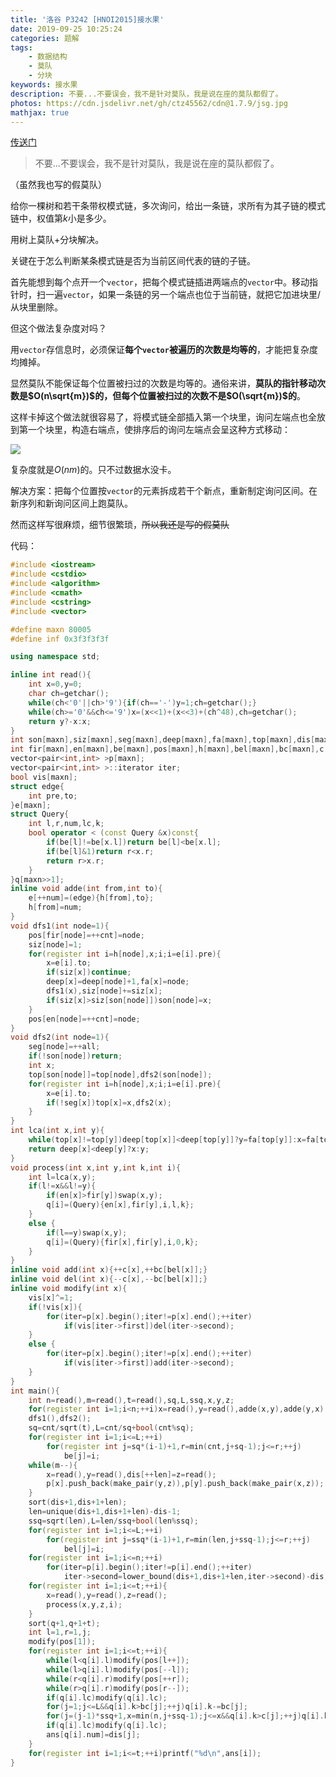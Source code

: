 ```yaml
---
title: '洛谷 P3242 [HNOI2015]接水果'
date: 2019-09-25 10:25:24
categories: 题解
tags:
	- 数据结构
	- 莫队
	- 分块
keywords: 接水果
description: 不要...不要误会，我不是针对莫队，我是说在座的莫队都假了。
photos: https://cdn.jsdelivr.net/gh/ctz45562/cdn@1.7.9/jsg.jpg
mathjax: true
---
```


[传送门](https://www.luogu.org/problem/P3242)

> 不要...不要误会，我不是针对莫队，我是说在座的莫队都假了。

<span class="spoiler">（虽然我也写的假莫队）</span>

<!--more-->

给你一棵树和若干条带权模式链，多次询问，给出一条链，求所有为其子链的模式链中，权值第$k$小是多少。

用树上莫队+分块解决。

关键在于怎么判断某条模式链是否为当前区间代表的链的子链。

首先能想到每个点开一个`vector`，把每个模式链插进两端点的`vector`中。移动指针时，扫一遍`vector`，如果一条链的另一个端点也位于当前链，就把它加进块里/从块里删除。

但这个做法复杂度对吗？

用`vector`存信息时，必须保证**每个`vector`被遍历的次数是均等的**，才能把复杂度均摊掉。

显然莫队不能保证每个位置被扫过的次数是均等的。通俗来讲，**莫队的指针移动次数是$O(n\sqrt{m})$的，但每个位置被扫过的次数不是$O(\sqrt{m})$的**。

这样卡掉这个做法就很容易了，将模式链全部插入第一个块里，询问左端点也全放到第一个块里，构造右端点，使排序后的询问左端点会呈这种方式移动：

![](\images\接水果-1.png)

复杂度就是$O(nm)$的。只不过数据水没卡。

解决方案：把每个位置按`vector`的元素拆成若干个新点，重新制定询问区间。在新序列和新询问区间上跑莫队。

然而这样写很麻烦，细节很繁琐，~~所以我还是写的假莫队~~

代码：

``` cpp
#include <iostream>
#include <cstdio>
#include <algorithm>
#include <cmath>
#include <cstring>
#include <vector>

#define maxn 80005
#define inf 0x3f3f3f3f

using namespace std;

inline int read(){
	int x=0,y=0;
	char ch=getchar();
	while(ch<'0'||ch>'9'){if(ch=='-')y=1;ch=getchar();}
	while(ch>='0'&&ch<='9')x=(x<<1)+(x<<3)+(ch^48),ch=getchar();
	return y?-x:x;
}
int son[maxn],siz[maxn],seg[maxn],deep[maxn],fa[maxn],top[maxn],dis[maxn],ans[maxn],len;
int fir[maxn],en[maxn],be[maxn],pos[maxn],h[maxn],bel[maxn],bc[maxn],c[maxn],num,cnt,all;
vector<pair<int,int> >p[maxn];
vector<pair<int,int> >::iterator iter;
bool vis[maxn];
struct edge{
	int pre,to;
}e[maxn];
struct Query{
	int l,r,num,lc,k;
	bool operator < (const Query &x)const{
		if(be[l]!=be[x.l])return be[l]<be[x.l];
		if(be[l]&1)return r<x.r;
		return r>x.r;
	}
}q[maxn>>1];
inline void adde(int from,int to){
	e[++num]=(edge){h[from],to};
	h[from]=num;
}
void dfs1(int node=1){
	pos[fir[node]=++cnt]=node;
	siz[node]=1;
	for(register int i=h[node],x;i;i=e[i].pre){
		x=e[i].to;
		if(siz[x])continue;
		deep[x]=deep[node]+1,fa[x]=node;
		dfs1(x),siz[node]+=siz[x];
		if(siz[x]>siz[son[node]])son[node]=x;
	}
	pos[en[node]=++cnt]=node;
}
void dfs2(int node=1){
	seg[node]=++all;
	if(!son[node])return;
	int x;
	top[son[node]]=top[node],dfs2(son[node]);
	for(register int i=h[node],x;i;i=e[i].pre){
		x=e[i].to;
		if(!seg[x])top[x]=x,dfs2(x);
	}
}
int lca(int x,int y){
	while(top[x]!=top[y])deep[top[x]]<deep[top[y]]?y=fa[top[y]]:x=fa[top[x]];
	return deep[x]<deep[y]?x:y;
}
void process(int x,int y,int k,int i){
	int l=lca(x,y);
	if(l!=x&&l!=y){
		if(en[x]>fir[y])swap(x,y);
		q[i]=(Query){en[x],fir[y],i,l,k};
	}
	else {
		if(l==y)swap(x,y);
		q[i]=(Query){fir[x],fir[y],i,0,k};
	}
}
inline void add(int x){++c[x],++bc[bel[x]];}
inline void del(int x){--c[x],--bc[bel[x]];}
inline void modify(int x){
	vis[x]^=1;
	if(!vis[x]){
		for(iter=p[x].begin();iter!=p[x].end();++iter)
			if(vis[iter->first])del(iter->second);
	}
	else {
		for(iter=p[x].begin();iter!=p[x].end();++iter)
			if(vis[iter->first])add(iter->second);
	}
}
int main(){
	int n=read(),m=read(),t=read(),sq,L,ssq,x,y,z;
	for(register int i=1;i<n;++i)x=read(),y=read(),adde(x,y),adde(y,x);
	dfs1(),dfs2();
	sq=cnt/sqrt(t),L=cnt/sq+bool(cnt%sq);
	for(register int i=1;i<=L;++i)
		for(register int j=sq*(i-1)+1,r=min(cnt,j+sq-1);j<=r;++j)
			be[j]=i;
	while(m--){
		x=read(),y=read(),dis[++len]=z=read();
		p[x].push_back(make_pair(y,z)),p[y].push_back(make_pair(x,z));
	}
	sort(dis+1,dis+1+len);
	len=unique(dis+1,dis+1+len)-dis-1;
	ssq=sqrt(len),L=len/ssq+bool(len%ssq);
	for(register int i=1;i<=L;++i)
		for(register int j=ssq*(i-1)+1,r=min(len,j+ssq-1);j<=r;++j)
			bel[j]=i;
	for(register int i=1;i<=n;++i)
		for(iter=p[i].begin();iter!=p[i].end();++iter)
			iter->second=lower_bound(dis+1,dis+1+len,iter->second)-dis;
	for(register int i=1;i<=t;++i){
		x=read(),y=read(),z=read();
		process(x,y,z,i);
	}
	sort(q+1,q+1+t);
	int l=1,r=1,j;
	modify(pos[1]);
	for(register int i=1;i<=t;++i){
		while(l<q[i].l)modify(pos[l++]);
		while(l>q[i].l)modify(pos[--l]);
		while(r<q[i].r)modify(pos[++r]);
		while(r>q[i].r)modify(pos[r--]);
		if(q[i].lc)modify(q[i].lc);
		for(j=1;j<=L&&q[i].k>bc[j];++j)q[i].k-=bc[j];
		for(j=(j-1)*ssq+1,x=min(n,j+ssq-1);j<=x&&q[i].k>c[j];++j)q[i].k-=c[j];
		if(q[i].lc)modify(q[i].lc);
		ans[q[i].num]=dis[j];
	}
	for(register int i=1;i<=t;++i)printf("%d\n",ans[i]);
}
```

